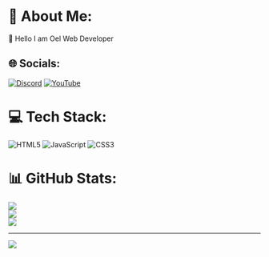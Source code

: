 # 💫 About Me:
👋 Hello I am Oel Web Developer


## 🌐 Socials:
[![Discord](https://img.shields.io/badge/Discord-%237289DA.svg?logo=discord&logoColor=white)](https://discord.gg/pXX8ZZ29Fs) [![YouTube](https://img.shields.io/badge/YouTube-%23FF0000.svg?logo=YouTube&logoColor=white)](https://youtube.com/@UCBZsXDWnAT8hDn66xkogk_A) 

# 💻 Tech Stack:
![HTML5](https://img.shields.io/badge/html5-%23E34F26.svg?style=for-the-badge&logo=html5&logoColor=white) ![JavaScript](https://img.shields.io/badge/javascript-%23323330.svg?style=for-the-badge&logo=javascript&logoColor=%23F7DF1E) ![CSS3](https://img.shields.io/badge/css3-%231572B6.svg?style=for-the-badge&logo=css3&logoColor=white) 
# 📊 GitHub Stats:
![](https://github-readme-stats.vercel.app/api?username=Oelweb&theme=dark&hide_border=true&include_all_commits=true&count_private=true)<br/>
![](https://github-readme-streak-stats.herokuapp.com/?user=Oelweb&theme=dark&hide_border=true)<br/>
![](https://github-readme-stats.vercel.app/api/top-langs/?username=Oelweb&theme=dark&hide_border=true&include_all_commits=true&count_private=true&layout=compact)

---
[![](https://visitcount.itsvg.in/api?id=Oelweb&icon=0&color=0)](https://visitcount.itsvg.in)

<!-- Proudly created with GPRM ( https://gprm.itsvg.in ) -->
